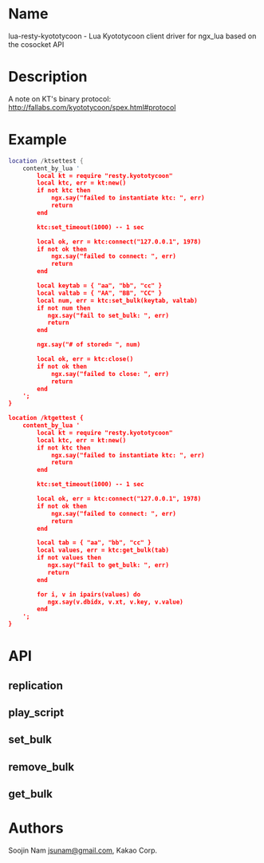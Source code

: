 Name
====

lua-resty-kyototycoon - Lua Kyototycoon client driver for ngx_lua based on the cosocket API


Description
===========
A note on KT's binary protocol: http://fallabs.com/kyototycoon/spex.html#protocol


Example
=======
```` lua
location /ktsettest {
    content_by_lua '
        local kt = require "resty.kyototycoon"
        local ktc, err = kt:new()
        if not ktc then
            ngx.say("failed to instantiate ktc: ", err)
            return
        end

        ktc:set_timeout(1000) -- 1 sec

        local ok, err = ktc:connect("127.0.0.1", 1978)
        if not ok then
            ngx.say("failed to connect: ", err)
            return
        end

        local keytab = { "aa", "bb", "cc" }
        local valtab = { "AA", "BB", "CC" }
        local num, err = ktc:set_bulk(keytab, valtab)
        if not num then
           ngx.say("fail to set_bulk: ", err)
           return
        end

        ngx.say("# of stored= ", num)

        local ok, err = ktc:close()
        if not ok then
            ngx.say("failed to close: ", err)
            return
        end
    ';
}

location /ktgettest {
    content_by_lua '
        local kt = require "resty.kyototycoon"
        local ktc, err = kt:new()
        if not ktc then
            ngx.say("failed to instantiate ktc: ", err)
            return
        end

        ktc:set_timeout(1000) -- 1 sec

        local ok, err = ktc:connect("127.0.0.1", 1978)
        if not ok then
            ngx.say("failed to connect: ", err)
            return
        end

        local tab = { "aa", "bb", "cc" }
        local values, err = ktc:get_bulk(tab)
        if not values then
           ngx.say("fail to get_bulk: ", err)
           return
        end

        for i, v in ipairs(values) do
           ngx.say(v.dbidx, v.xt, v.key, v.value)
        end
    ';
}
````


API
===


replication
---

play_script
---

set_bulk
---

remove_bulk
---

get_bulk
---



Authors
=======

Soojin Nam <jsunam@gmail.com>, Kakao Corp.
